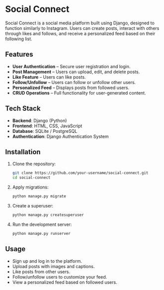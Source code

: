 # Social Connect

Social Connect is a social media platform built using Django, designed to function similarly to Instagram. Users can create posts, interact with others through likes and follows, and receive a personalized feed based on their following list.

## Features
- **User Authentication** – Secure user registration and login.
- **Post Management** – Users can upload, edit, and delete posts.
- **Like Feature** – Users can like posts.
- **Follow/Unfollow** – Users can follow or unfollow other users.
- **Personalized Feed** – Displays posts from followed users.
- **CRUD Operations** – Full functionality for user-generated content.

## Tech Stack
- **Backend**: Django (Python)
- **Frontend**: HTML, CSS, JavaScript
- **Database**: SQLite / PostgreSQL
- **Authentication**: Django Authentication System

## Installation

1. Clone the repository:
   ```sh
   git clone https://github.com/your-username/social-connect.git
   cd social-connect
   ```

2. Apply migrations:
   ```sh
   python manage.py migrate
   ```

3. Create a superuser:
   ```sh
   python manage.py createsuperuser
   ```

4. Run the development server:
   ```sh
   python manage.py runserver
   ```

## Usage
- Sign up and log in to the platform.
- Upload posts with images and captions.
- Like posts from other users.
- Follow/unfollow users to customize your feed.
- View a personalized feed based on followed users.


